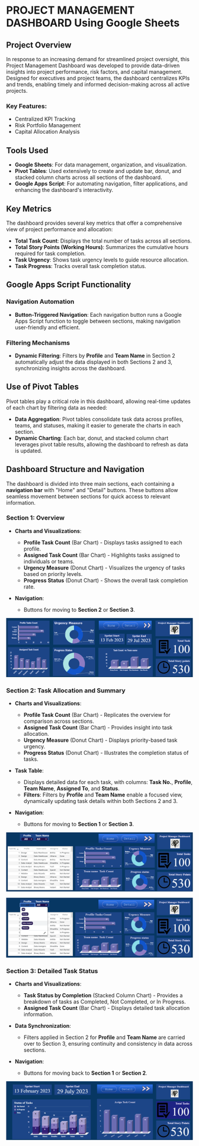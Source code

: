 # PROJECT MANAGEMENT DASHBOARD Using Google Sheets

## Project Overview

In response to an increasing demand for streamlined project oversight, this Project Management Dashboard was developed to provide data-driven insights into project performance, risk factors, and capital management. Designed for executives and project teams, the dashboard centralizes KPIs and trends, enabling timely and informed decision-making across all active projects.

### Key Features:

- Centralized KPI Tracking
- Risk Portfolio Management
- Capital Allocation Analysis

## Tools Used

- **Google Sheets**: For data management, organization, and visualization.
- **Pivot Tables**: Used extensively to create and update bar, donut, and stacked column charts across all sections of the dashboard.
- **Google Apps Script**: For automating navigation, filter applications, and enhancing the dashboard's interactivity.

## Key Metrics

The dashboard provides several key metrics that offer a comprehensive view of project performance and allocation:

- **Total Task Count**: Displays the total number of tasks across all sections.
- **Total Story Points (Working Hours)**: Summarizes the cumulative hours required for task completion.
- **Task Urgency**: Shows task urgency levels to guide resource allocation.
- **Task Progress**: Tracks overall task completion status.

## Google Apps Script Functionality

### Navigation Automation

- **Button-Triggered Navigation**: Each navigation button runs a Google Apps Script function to toggle between sections, making navigation user-friendly and efficient.

### Filtering Mechanisms

- **Dynamic Filtering**: Filters by **Profile** and **Team Name** in Section 2 automatically adjust the data displayed in both Sections 2 and 3, synchronizing insights across the dashboard.

## Use of Pivot Tables

Pivot tables play a critical role in this dashboard, allowing real-time updates of each chart by filtering data as needed:

- **Data Aggregation**: Pivot tables consolidate task data across profiles, teams, and statuses, making it easier to generate the charts in each section.
- **Dynamic Charting**: Each bar, donut, and stacked column chart leverages pivot table results, allowing the dashboard to refresh as data is updated.


## Dashboard Structure and Navigation

The dashboard is divided into three main sections, each containing a **navigation bar** with "Home" and "Detail" buttons. These buttons allow seamless movement between sections for quick access to relevant information.

### Section 1: Overview

- **Charts and Visualizations**:
  - **Profile Task Count** (Bar Chart) - Displays tasks assigned to each profile.
  - **Assigned Task Count** (Bar Chart) - Highlights tasks assigned to individuals or teams.
  - **Urgency Measure** (Donut Chart) - Visualizes the urgency of tasks based on priority levels.
  - **Progress Status** (Donut Chart) - Shows the overall task completion rate.

- **Navigation**:
  - Buttons for moving to **Section 2** or **Section 3**.

![Slide1](https://github.com/Vanshika0309/Google-Sheets-Project-Manager-Dashboard/blob/main/Slide1.png)


### Section 2: Task Allocation and Summary

- **Charts and Visualizations**:
  - **Profile Task Count** (Bar Chart) - Replicates the overview for comparison across sections.
  - **Assigned Task Count** (Bar Chart) - Provides insight into task allocation.
  - **Urgency Measure** (Donut Chart) - Displays priority-based task urgency.
  - **Progress Status** (Donut Chart) - Illustrates the completion status of tasks.

- **Task Table**:
  - Displays detailed data for each task, with columns: **Task No.**, **Profile**, **Team Name**, **Assigned To**, and **Status**.
  - **Filters**: Filters by **Profile** and **Team Name** enable a focused view, dynamically updating task details within both Sections 2 and 3.

- **Navigation**:
  - Buttons for moving to **Section 1** or **Section 3**.

![Slide2](https://github.com/Vanshika0309/Google-Sheets-Project-Manager-Dashboard/blob/main/Slide2.png)


![Slide3](https://github.com/Vanshika0309/Google-Sheets-Project-Manager-Dashboard/blob/main/Slide3.png)


### Section 3: Detailed Task Status

- **Charts and Visualizations**:
  - **Task Status by Completion** (Stacked Column Chart) - Provides a breakdown of tasks as Completed, Not Completed, or In Progress.
  - **Assigned Task Count** (Bar Chart) - Displays detailed task allocation information.

- **Data Synchronization**:
  - Filters applied in Section 2 for **Profile** and **Team Name** are carried over to Section 3, ensuring continuity and consistency in data across sections.

- **Navigation**:
  - Buttons for moving back to **Section 1** or **Section 2**.

 ![Slide4](https://github.com/Vanshika0309/Google-Sheets-Project-Manager-Dashboard/blob/main/Slide4.png)


